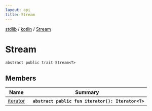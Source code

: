 ```yaml
---
layout: api
title: Stream
---
```

[stdlib](../../index.md) / [kotlin](../index.md) / [Stream](index.md)

# Stream

```
abstract public trait Stream<T> 
```

## Members

| Name | Summary |
|------|---------|
|[iterator](iterator.md)|&nbsp;&nbsp;**`abstract public fun iterator(): Iterator<T>`**<br>|
